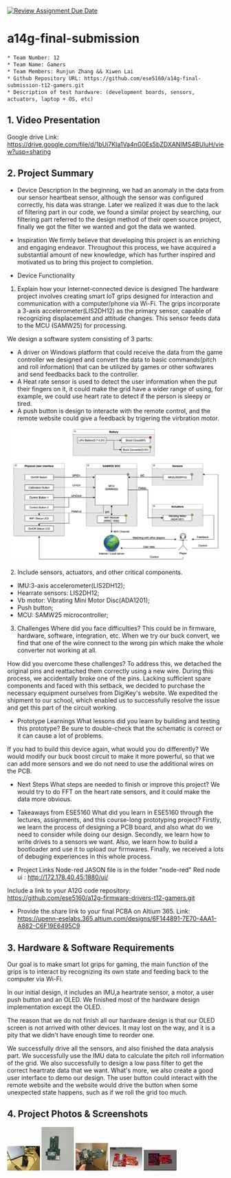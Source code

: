[![Review Assignment Due Date](https://classroom.github.com/assets/deadline-readme-button-24ddc0f5d75046c5622901739e7c5dd533143b0c8e959d652212380cedb1ea36.svg)](https://classroom.github.com/a/kzkUPShx)
# a14g-final-submission

    * Team Number: 12
    * Team Name: Gamers
    * Team Members: Runjun Zhang && Xiwen Lai
    * Github Repository URL: https://github.com/ese5160/a14g-final-submission-t12-gamers.git
    * Description of test hardware: (development boards, sensors, actuators, laptop + OS, etc) 

## 1. Video Presentation
Google drive Link:
https://drive.google.com/file/d/1bUj7KIa1Va4nG0Es5bZDXANIMS4BUluH/view?usp=sharing

## 2. Project Summary
* Device Description
In the beginning, we had an anomaly in the data from our sensor heartbeat sensor, although the sensor was configured correctly, his data was strange. Later we realized it was due to the lack of filtering part in our code, we found a similar project by searching, our filtering part referred to the design method of their open source project, finally we got the filter we wanted and got the data we wanted.

* Inspiration
We firmly believe that developing this project is an enriching and engaging endeavor. Throughout this process, we have acquired a substantial amount of new knowledge, which has further inspired and motivated us to bring this project to completion.

* Device Functionality
1. Explain how your Internet-connected device is designed
The hardware project involves creating smart IoT grips designed for interaction and communication with a computer/phone via Wi-Fi. The grips incorporate a 3-axis accelerometer(LIS2DH12) as the primary sensor, capable of recognizing displacement and attitude changes. This sensor feeds data to the MCU (SAMW25) for processing.

We design a software system consisting of 3 parts: 
* A driver on Windows platform that could receive the data from the game controller we designed and convert the data to basic commands(pitch and roll information) that can be utilized by games or other softwares and send feedbacks back to the controller.
* A Heat rate sensor is used to detect the user information when the put their fingers on it, it could make the grid have a wider range of using, for example, we could use heart rate to detect if the person is sleepy or tired.
* A push button is design to interacte with the remote control, and the remote website could give a feedback by trigering the virbration motor. 

![image](https://github.com/ese5160/a14g-final-submission-t12-gamers/blob/main/img/detail.png)

2. Include sensors, actuators, and other critical components.
* IMU:3-axis accelerometer(LIS2DH12);
* Hearrate sensors: LIS2DH12;
* Vb motor: Vibrating Mini Motor Disc(ADA1201);
* Push button;
* MCU: SAMW25 microcontroller;

3. Challenges
Where did you face difficulties? This could be in firmware, hardware, software, integration, etc.
When we try our buck convert, we find that one of the wire connect to the wrong pin which make the whole converter not working at all.

How did you overcome these challenges?
To address this, we detached the original pins and reattached them correctly using a new wire. During this process, we accidentally broke one of the pins. Lacking sufficient spare components and faced with this setback, we decided to purchase the necessary equipment ourselves from DigiKey's website. We expedited the shipment to our school, which enabled us to successfully resolve the issue and get this part of the circuit working.

* Prototype Learnings
What lessons did you learn by building and testing this prototype?
Be sure to double-check that the schematic is correct or it can cause a lot of problems.

If you had to build this device again, what would you do differently?
We would modify our buck boost circuit to make it more powerful, so that we can add more sensors and we do not need to use the additional wires on the PCB.

* Next Steps
What steps are needed to finish or improve this project?
We would try to do FFT on the heart rate sensors, and it could make the data more obvious.

* Takeaways from ESE5160
What did you learn in ESE5160 through the lectures, assignments, and this course-long prototyping project?
Firstly, we learn the process of designing a PCB board, and also what do we need to consider while doing our design.
Secondly, we learn how to write drives to a sensors we want. Also, we learn how to build a bootloader and use it to upload our firmwares.
Finally, we received a lots of debuging experiences in this whole process. 

* Project Links
Node-red JASON file is in the folder "node-red" 
Red node ui : http://172.178.40.45:1880/ui/

Include a link to your A12G code repository:
https://github.com/ese5160/a12g-firmware-drivers-t12-gamers.git

* Provide the share link to your final PCBA on Altium 365.
Link: https://upenn-eselabs.365.altium.com/designs/6F144891-7E70-4AA1-A882-C6F19E6495C9


## 3. Hardware & Software Requirements
Our goal is to make smart Iot grips for gaming, the main function of the grips is to interact by recognizing its own state and feeding back to the computer via Wi-Fi.

In our initial design, it includes an IMU,a heartrate sensor, a motor, a user push button and an OLED. We finished most of the hardware design implementation except the OLED. 

The reason that we do not finish all our hardware design is that our OLED screen is not arrived with other devices. It may lost on the way, and it is a pity that we didn't have enough time to reorder one.

We successfully drive all the sensors, and also finished the data analysis part. We successfully use the IMU data to calculate the pitch roll information of the grid. We also successfully to design a low pass filter to get the correct heartrate data that we want. What's more, we also create a good user interface to demo our design. The user button could interact with the remote website and the website would drive the button when some unexpected state happens, such as if we roll the grid too much.



## 4. Project Photos & Screenshots
<img src="https://github.com/ese5160/a14g-final-submission-t12-gamers/blob/main/img/Weixin%20Image_20240506163001.jpg" width="15%"></img> <img src="https://github.com/ese5160/a14g-final-submission-t12-gamers/blob/main/img/Weixin%20Image_20240506163019.jpg" width="15%"></img> <img src="https://github.com/ese5160/a14g-final-submission-t12-gamers/blob/main/img/Weixin%20Image_20240506163028.jpg" width="15%"></img> <img src="https://github.com/ese5160/a14g-final-submission-t12-gamers/blob/main/img/Weixin%20Image_20240506163035.jpg" width="15%"></img> <img src="https://github.com/ese5160/a14g-final-submission-t12-gamers/blob/main/img/Weixin%20Image_20240506163042.jpg" width="15%"></img>